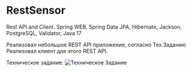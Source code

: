 # RestSensor
Rest API and Client. Spring WEB, Spring Data JPA, Hibernate, Jackson, PostgreSQL, Validator, Java 17

Реализовал небольшое REST API приложение, согласно Тех.Заданию
Реализовал клиент для этого REST API.

Техническое задание: 
![Техническое Задание](https://user-images.githubusercontent.com/46792640/221402952-db538a8c-30e4-434a-b1aa-3e33705634e2.jpg)
